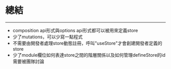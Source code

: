 <h1>總結</h1>
<hr>
<ul class="mt-2 important-font-size-[1.8rem]">
 <li>composition api形式與options api形式都可以被用來定義store</li>
 <li>少了mutations，可以少寫一點程式</li>
 <li>不需要由開發者處理store動態註冊，呼叫"useStore"才會創建開發者定義的store</li>
 <li>少了module欄位如何表達store之間的階層關係以及如何管理defineStore的id需要被團隊討論</li>
</ul>